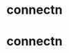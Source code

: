 # connectn
# connectn
<!-- for login -->
 <!-- <% if (warning) { %>
            <p class="textStyle3 warning"><%= warning %></p>
        <% } %> -->
<!-- for signup -->
 <!-- <% if (warning) { %>
                <p class="textStyle3 warning"><%= warning %></p>
                <% } %> -->